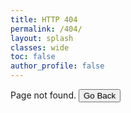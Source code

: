 ```yaml
---
title: HTTP 404
permalink: /404/
layout: splash
classes: wide
toc: false
author_profile: false
---
```

Page not found. <button onclick="history.back()">Go Back</button>